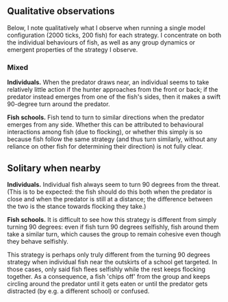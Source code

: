 ## Qualitative observations

Below, I note qualitatively what I observe when running a single model configuration (2000 ticks, 200 fish) for each
strategy. I concentrate on both the individual behaviours of fish, as well as any group dynamics or emergent properties
of the strategy I observe.

### Mixed

**Individuals.** When the predator draws near, an individual seems to take relatively little action if the hunter
approaches from the front or back; if the predator instead emerges from one of the fish's sides, then it makes a
swift 90-degree turn around the predator.

**Fish schools.** Fish tend to turn to similar directions when the predator emerges from any side. Whether this can
be attributed to behavioural interactions among fish (due to flocking), or whether this simply is so because fish
follow the same strategy (and thus turn similarly, without any reliance on other fish for determining their direction)
is not fully clear.

## Solitary when nearby

**Individuals.** Individual fish always seem to turn 90 degrees from the threat. (This is to be expected: the fish
should do this both when the predator is close and when the predator is still at a distance; the difference between
the two is the stance towards flocking they take.)

**Fish schools.** It is difficult to see how this strategy is different from simply turning 90 degrees: even if
fish turn 90 degrees selfishly, fish around them take a similar turn, which causes the group to remain cohesive even
though they behave selfishly.

This strategy is perhaps only truly different from the turning 90 degrees strategy when
individual fish near the outskirts of a school get targeted. In those cases, only said fish flees selfishly while
the rest keeps flocking together. As a consequence, a fish 'chips off' from the group and keeps circling around the
predator until it gets eaten or until the predator gets distracted (by e.g. a different school) or confused.
